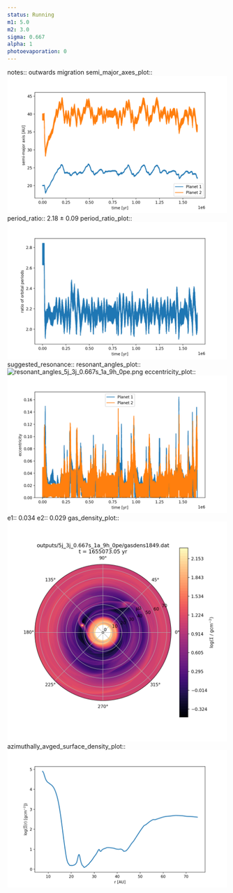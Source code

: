```yaml
---
status: Running
m1: 5.0
m2: 3.0
sigma: 0.667
alpha: 1
photoevaporation: 0
---
```


notes:: outwards migration
semi_major_axes_plot:: ![semi_major_axes_5j_3j_0.667s_1a_9h_0pe.png](plots/semi_major_axes/semi_major_axes_5j_3j_0.667s_1a_9h_0pe.png)
period_ratio:: 2.18 ± 0.09
period_ratio_plot:: ![period_ratio_5j_3j_0.667s_1a_9h_0pe.png](plots/period_ratio/period_ratio_5j_3j_0.667s_1a_9h_0pe.png)
suggested_resonance:: 
resonant_angles_plot:: ![resonant_angles_5j_3j_0.667s_1a_9h_0pe.png](plots/resonant_angles/resonant_angles_5j_3j_0.667s_1a_9h_0pe.png)
eccentricity_plot:: ![eccentricity_5j_3j_0.667s_1a_9h_0pe.png](plots/eccentricity/eccentricity_5j_3j_0.667s_1a_9h_0pe.png)
e1:: 0.034
e2:: 0.029
gas_density_plot:: ![gas_density_5j_3j_0.667s_1a_9h_0pe.png](plots/gas_density/gas_density_5j_3j_0.667s_1a_9h_0pe.png)
azimuthally_avged_surface_density_plot:: ![azimuthally_avged_surface_density_5j_3j_0.667s_1a_9h_0pe.png](plots/azimuthally_avged_surface_density/azimuthally_avged_surface_density_5j_3j_0.667s_1a_9h_0pe.png)

